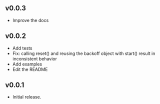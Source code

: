 ## v0.0.3

- Improve the docs
## v0.0.2

- Add tests
- Fix: calling reset() and reusing the backoff object with start() result in inconsistent behavior
- Add examples
- Edit the README

## v0.0.1

- Initial release.

